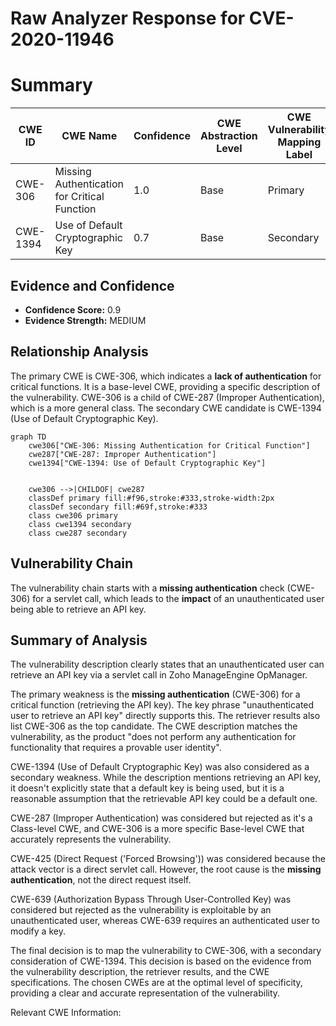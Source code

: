 # Raw Analyzer Response for CVE-2020-11946

# Summary
| CWE ID | CWE Name | Confidence | CWE Abstraction Level | CWE Vulnerability Mapping Label | CWE-Vulnerability Mapping Notes |
|---|---|---|---|---|---|
| CWE-306 | Missing Authentication for Critical Function | 1.0 | Base | Primary | Allowed |
| CWE-1394 | Use of Default Cryptographic Key | 0.7 | Base | Secondary | Allowed |

## Evidence and Confidence

*   **Confidence Score:** 0.9
*   **Evidence Strength:** MEDIUM

## Relationship Analysis
The primary CWE is CWE-306, which indicates a **lack of authentication** for critical functions. It is a base-level CWE, providing a specific description of the vulnerability. CWE-306 is a child of CWE-287 (Improper Authentication), which is a more general class. The secondary CWE candidate is CWE-1394 (Use of Default Cryptographic Key).

```mermaid
graph TD
    cwe306["CWE-306: Missing Authentication for Critical Function"]
    cwe287["CWE-287: Improper Authentication"]
    cwe1394["CWE-1394: Use of Default Cryptographic Key"]
    

    cwe306 -->|CHILDOF| cwe287
    classDef primary fill:#f96,stroke:#333,stroke-width:2px
    classDef secondary fill:#69f,stroke:#333
    class cwe306 primary
    class cwe1394 secondary
    class cwe287 secondary
```

## Vulnerability Chain
The vulnerability chain starts with a **missing authentication** check (CWE-306) for a servlet call, which leads to the **impact** of an unauthenticated user being able to retrieve an API key.

## Summary of Analysis
The vulnerability description clearly states that an unauthenticated user can retrieve an API key via a servlet call in Zoho ManageEngine OpManager.

The primary weakness is the **missing authentication** (CWE-306) for a critical function (retrieving the API key). The key phrase "unauthenticated user to retrieve an API key" directly supports this. The retriever results also list CWE-306 as the top candidate. The CWE description matches the vulnerability, as the product "does not perform any authentication for functionality that requires a provable user identity".

CWE-1394 (Use of Default Cryptographic Key) was also considered as a secondary weakness. While the description mentions retrieving an API key, it doesn't explicitly state that a default key is being used, but it is a reasonable assumption that the retrievable API key could be a default one.

CWE-287 (Improper Authentication) was considered but rejected as it's a Class-level CWE, and CWE-306 is a more specific Base-level CWE that accurately represents the vulnerability.

CWE-425 (Direct Request ('Forced Browsing')) was considered because the attack vector is a direct servlet call. However, the root cause is the **missing authentication**, not the direct request itself.

CWE-639 (Authorization Bypass Through User-Controlled Key) was considered but rejected as the vulnerability is exploitable by an unauthenticated user, whereas CWE-639 requires an authenticated user to modify a key.

The final decision is to map the vulnerability to CWE-306, with a secondary consideration of CWE-1394. This decision is based on the evidence from the vulnerability description, the retriever results, and the CWE specifications. The chosen CWEs are at the optimal level of specificity, providing a clear and accurate representation of the vulnerability.

Relevant CWE Information: